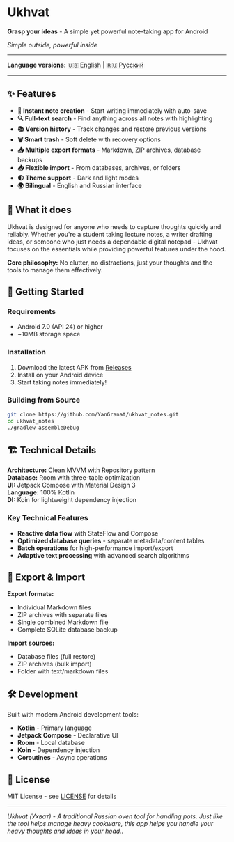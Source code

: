 # Ukhvat

**Grasp your ideas** - A simple yet powerful note-taking app for Android

*Simple outside, powerful inside*

---

**Language versions:** [🇺🇸 English](#) | [🇷🇺 Русский](README_RU.md)

---

## ✨ Features

- **📝 Instant note creation** - Start writing immediately with auto-save
- **🔍 Full-text search** - Find anything across all notes with highlighting  
- **📚 Version history** - Track changes and restore previous versions
- **🗑️ Smart trash** - Soft delete with recovery options
- **📤 Multiple export formats** - Markdown, ZIP archives, database backups
- **📥 Flexible import** - From databases, archives, or folders
- **🌓 Theme support** - Dark and light modes
- **🌍 Bilingual** - English and Russian interface

## 📱 What it does

Ukhvat is designed for anyone who needs to capture thoughts quickly and reliably. Whether you're a student taking lecture notes, a writer drafting ideas, or someone who just needs a dependable digital notepad - Ukhvat focuses on the essentials while providing powerful features under the hood.

**Core philosophy:** No clutter, no distractions, just your thoughts and the tools to manage them effectively.

## 🚀 Getting Started

### Requirements
- Android 7.0 (API 24) or higher
- ~10MB storage space

### Installation
1. Download the latest APK from [Releases](../../releases)
2. Install on your Android device
3. Start taking notes immediately!

### Building from Source
```bash
git clone https://github.com/YanGranat/ukhvat_notes.git
cd ukhvat_notes
./gradlew assembleDebug
```

## 🏗️ Technical Details

**Architecture:** Clean MVVM with Repository pattern  
**Database:** Room with three-table optimization  
**UI:** Jetpack Compose with Material Design 3  
**Language:** 100% Kotlin  
**DI:** Koin for lightweight dependency injection  

### Key Technical Features
- **Reactive data flow** with StateFlow and Compose
- **Optimized database queries** - separate metadata/content tables
- **Batch operations** for high-performance import/export
- **Adaptive text processing** with advanced search algorithms

## 📄 Export & Import

**Export formats:**
- Individual Markdown files  
- ZIP archives with separate files
- Single combined Markdown file
- Complete SQLite database backup

**Import sources:**
- Database files (full restore)
- ZIP archives (bulk import)  
- Folder with text/markdown files

## 🛠️ Development

Built with modern Android development tools:
- **Kotlin** - Primary language
- **Jetpack Compose** - Declarative UI
- **Room** - Local database
- **Koin** - Dependency injection
- **Coroutines** - Async operations

## 📝 License

MIT License - see [LICENSE](LICENSE) for details

---

*Ukhvat (Ухват) - A traditional Russian oven tool for handling pots. Just like the tool helps manage heavy cookware, this app helps you handle your heavy thoughts and ideas in your head..*